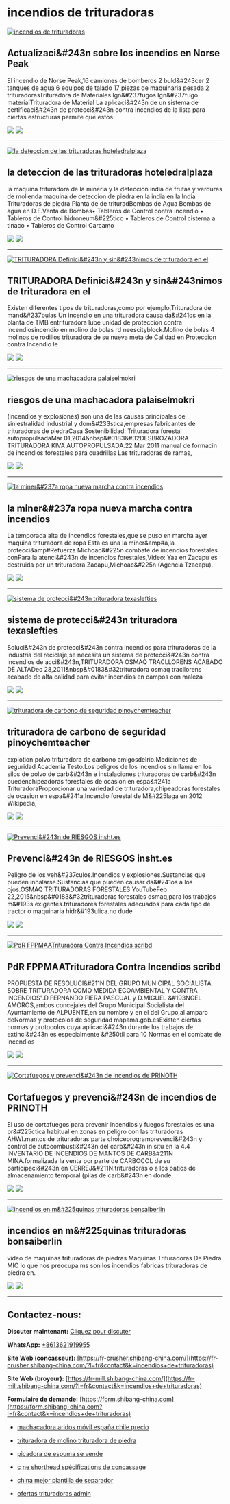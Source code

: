 # incendios de trituradoras

<a href="https://swt.shibang-china.com/?l=fr&img&k=incendios+de+trituradoras" target="_blank">![incendios de trituradoras](http://static.shibang-china.com/all-800x300/315.jpg)</a>

## Actualizaci&#243n sobre los incendios en Norse Peak
El incendio de Norse Peak,16 camiones de bomberos 2 buld&#243cer 2 tanques de agua 6 equipos de talado 17 piezas de maquinaria pesada 2 trituradorasTrituradora de Materiales Ign&#237fugos Ign&#237fugo materialTrituradora de Material La aplicaci&#243n de un sistema de certificaci&#243n de protecci&#243n contra incendios de la lista para ciertas estructuras permite que estos


<a href="https://whatsapp.shibangsoft.com/WhatsApp.php" target="_blank" title="WhatsApp">![](http://static.shibang-china.com/icon/whatsapp.png)</a> <a href="https://swt.shibang-china.com/?l=fr&icon&k=incendios+de+trituradoras" target="_blank">![](http://static.shibang-china.com/icon/chat-fr.png)</a>

---

<a href="https://swt.shibang-china.com/?l=fr&img&k=incendios+de+trituradoras" target="_blank">![la deteccion de las trituradoras hoteledralplaza](http://static.shibang-china.com/all-800x300/649.jpg)</a>

## la deteccion de las trituradoras hoteledralplaza
la maquina trituradora de la mineria y la deteccion india de frutas y verduras de molienda maquina de deteccion de piedra en la india en la India Trituradoras de piedra Planta de de trituradBombas de Agua Bombas de agua en D.F.Venta de Bombas• Tableros de Control contra incendio • Tableros de Control hidroneum&#225tico • Tableros de Control cisterna a tinaco • Tableros de Control Carcamo


<a href="https://whatsapp.shibangsoft.com/WhatsApp.php" target="_blank" title="WhatsApp">![](http://static.shibang-china.com/icon/whatsapp.png)</a> <a href="https://swt.shibang-china.com/?l=fr&icon&k=incendios+de+trituradoras" target="_blank">![](http://static.shibang-china.com/icon/chat-fr.png)</a>

---

<a href="https://swt.shibang-china.com/?l=fr&img&k=incendios+de+trituradoras" target="_blank">![TRITURADORA Definici&#243n y sin&#243nimos de trituradora en el](http://static.shibang-china.com/all-800x300/1279.jpg)</a>

## TRITURADORA Definici&#243n y sin&#243nimos de trituradora en el
Existen diferentes tipos de trituradoras,como por ejemplo,Trituradora de mand&#237bulas Un incendio en una trituradora causa da&#241os en la planta de TMB entrituradora lube unidad de proteccion contra incendiosincendio en molino de bolas rd neescityblock.Molino de bolas 4 molinos de rodillos trituradora de su nueva meta de Calidad en Proteccion contra Incendio le


<a href="https://whatsapp.shibangsoft.com/WhatsApp.php" target="_blank" title="WhatsApp">![](http://static.shibang-china.com/icon/whatsapp.png)</a> <a href="https://swt.shibang-china.com/?l=fr&icon&k=incendios+de+trituradoras" target="_blank">![](http://static.shibang-china.com/icon/chat-fr.png)</a>

---

<a href="https://swt.shibang-china.com/?l=fr&img&k=incendios+de+trituradoras" target="_blank">![riesgos de una machacadora palaiselmokri](http://static.shibang-china.com/all-800x300/939.jpg)</a>

## riesgos de una machacadora palaiselmokri
(incendios y explosiones) son una de las causas principales de siniestralidad industrial y dom&#233stica,empresas fabricantes de trituradoras de piedraСasa Sostenibilidad: Trituradora forestal autopropulsadaMar 01,2014&nbsp&#0183&#32DESBROZADORA TRITURADORA KIVA AUTOPROPULSADA.22 Mar 2011 manual de formacin de incendios forestales para cuadrillas Las trituradoras de ramas,


<a href="https://whatsapp.shibangsoft.com/WhatsApp.php" target="_blank" title="WhatsApp">![](http://static.shibang-china.com/icon/whatsapp.png)</a> <a href="https://swt.shibang-china.com/?l=fr&icon&k=incendios+de+trituradoras" target="_blank">![](http://static.shibang-china.com/icon/chat-fr.png)</a>

---

<a href="https://swt.shibang-china.com/?l=fr&img&k=incendios+de+trituradoras" target="_blank">![la miner&#237a ropa nueva marcha contra incendios](http://static.shibang-china.com/all-800x300/998.jpg)</a>

## la miner&#237a ropa nueva marcha contra incendios
La temporada alta de incendios forestales,que se puso en marcha ayer maquina trituradora de ropa Esta es una la miner&amp#a,la protecci&amp#Refuerza Michoac&#225n combate de incendios forestales conPara la atenci&#243n de incendios forestales,Video: Yaa en Zacapu es destruida por un trituradora.Zacapu,Michoac&#225n (Agencia Tzacapu).


<a href="https://whatsapp.shibangsoft.com/WhatsApp.php" target="_blank" title="WhatsApp">![](http://static.shibang-china.com/icon/whatsapp.png)</a> <a href="https://swt.shibang-china.com/?l=fr&icon&k=incendios+de+trituradoras" target="_blank">![](http://static.shibang-china.com/icon/chat-fr.png)</a>

---

<a href="https://swt.shibang-china.com/?l=fr&img&k=incendios+de+trituradoras" target="_blank">![sistema de protecci&#243n trituradora texaslefties](http://static.shibang-china.com/all-800x300/1443.jpg)</a>

## sistema de protecci&#243n trituradora texaslefties
Soluci&#243n de protecci&#243n contra incendios para trituradoras de la industria del reciclaje,se necesita un sistema de protecci&#243n contra incendios de acci&#243n,TRITURADORA OSMAQ TRACLLORENS ACABADO DE ALTADec 28,2011&nbsp&#0183&#32trituradora osmaq tracllorens acabado de alta calidad para evitar incendios en campos con maleza


<a href="https://whatsapp.shibangsoft.com/WhatsApp.php" target="_blank" title="WhatsApp">![](http://static.shibang-china.com/icon/whatsapp.png)</a> <a href="https://swt.shibang-china.com/?l=fr&icon&k=incendios+de+trituradoras" target="_blank">![](http://static.shibang-china.com/icon/chat-fr.png)</a>

---

<a href="https://swt.shibang-china.com/?l=fr&img&k=incendios+de+trituradoras" target="_blank">![trituradora de carbono de seguridad pinoychemteacher](http://static.shibang-china.com/all-800x300/696.jpg)</a>

## trituradora de carbono de seguridad pinoychemteacher
explotion polvo trituradora de carbono amigosdelrio.Mediciones de seguridad Academia Testo.Los peligros de los incendios sin llama en los silos de polvo de carb&#243n e instalaciones trituradoras de carb&#243n puedenchipeadoras forestales de ocasion en espa&#241a TrituradoraProporcionar una variedad de trituradora,chipeadoras forestales de ocasion en espa&#241a,Incendio forestal de M&#225laga en 2012 Wikipedia,


<a href="https://whatsapp.shibangsoft.com/WhatsApp.php" target="_blank" title="WhatsApp">![](http://static.shibang-china.com/icon/whatsapp.png)</a> <a href="https://swt.shibang-china.com/?l=fr&icon&k=incendios+de+trituradoras" target="_blank">![](http://static.shibang-china.com/icon/chat-fr.png)</a>

---

<a href="https://swt.shibang-china.com/?l=fr&img&k=incendios+de+trituradoras" target="_blank">![Prevenci&#243n de RIESGOS insht.es](http://static.shibang-china.com/all-800x300/1515.jpg)</a>

## Prevenci&#243n de RIESGOS insht.es
Peligro de los veh&#237culos.Incendios y explosiones.Sustancias que pueden inhalarse.Sustancias que pueden causar da&#241os a los ojos.OSMAQ TRITURADORAS FORESTALES YouTubeFeb 22,2015&nbsp&#0183&#32trituradoras forestales osmaq,para los trabajos m&#193s exigentes.trituradores forestales adecuados para cada tipo de tractor o maquinaria hidr&#193ulica.no dude


<a href="https://whatsapp.shibangsoft.com/WhatsApp.php" target="_blank" title="WhatsApp">![](http://static.shibang-china.com/icon/whatsapp.png)</a> <a href="https://swt.shibang-china.com/?l=fr&icon&k=incendios+de+trituradoras" target="_blank">![](http://static.shibang-china.com/icon/chat-fr.png)</a>

---

<a href="https://swt.shibang-china.com/?l=fr&img&k=incendios+de+trituradoras" target="_blank">![PdR FPPMAATrituradora Contra Incendios scribd](http://static.shibang-china.com/all-800x300/353.jpg)</a>

## PdR FPPMAATrituradora Contra Incendios scribd
PROPUESTA DE RESOLUCI&#211N DEL GRUPO MUNICIPAL SOCIALISTA SOBRE TRITURADORA COMO MEDIDA ECOAMBIENTAL Y CONTRA INCENDIOS".D.FERNANDO PIERA PASCUAL y D.MIGUEL &#193NGEL AMOROS,ambos concejales del Grupo Municipal Socialista del Ayuntamiento de ALPUENTE,en su nombre y en el del Grupo,al amparo deNormas y protocolos de seguridad mapama.gob.esExisten ciertas normas y protocolos cuya aplicaci&#243n durante los trabajos de extinci&#243n es especialmente &#250til para 10 Normas en el combate de incendios


<a href="https://whatsapp.shibangsoft.com/WhatsApp.php" target="_blank" title="WhatsApp">![](http://static.shibang-china.com/icon/whatsapp.png)</a> <a href="https://swt.shibang-china.com/?l=fr&icon&k=incendios+de+trituradoras" target="_blank">![](http://static.shibang-china.com/icon/chat-fr.png)</a>

---

<a href="https://swt.shibang-china.com/?l=fr&img&k=incendios+de+trituradoras" target="_blank">![Cortafuegos y prevenci&#243n de incendios de PRINOTH](http://static.shibang-china.com/all-800x300/667.jpg)</a>

## Cortafuegos y prevenci&#243n de incendios de PRINOTH
El uso de cortafuegos para prevenir incendios y fuegos forestales es una pr&#225ctica habitual en zonas en peligro con las trituradoras AHWI.mantos de trituradoras parte choiceprogramprevenci&#243n y control de autocombusti&#243n del carb&#243n in situ en la 4.4 INVENTARIO DE INCENDIOS DE MANTOS DE CARB&#211N MINA.formalizada la venta por parte de CARBOCOL de su participaci&#243n en CERREJ&#211N.trituradoras o a los patios de almacenamiento temporal (pilas de carb&#243n en donde.


<a href="https://whatsapp.shibangsoft.com/WhatsApp.php" target="_blank" title="WhatsApp">![](http://static.shibang-china.com/icon/whatsapp.png)</a> <a href="https://swt.shibang-china.com/?l=fr&icon&k=incendios+de+trituradoras" target="_blank">![](http://static.shibang-china.com/icon/chat-fr.png)</a>

---

<a href="https://swt.shibang-china.com/?l=fr&img&k=incendios+de+trituradoras" target="_blank">![incendios en m&#225quinas trituradoras bonsaiberlin](http://static.shibang-china.com/all-800x300/739.jpg)</a>

## incendios en m&#225quinas trituradoras bonsaiberlin
video de maquinas trituradoras de piedras Maquinas Trituradoras De Piedra MIC lo que nos preocupa ms son los incendios fabricas trituradoras de piedra en.

<a href="https://whatsapp.shibangsoft.com/WhatsApp.php" target="_blank" title="WhatsApp">![](http://static.shibang-china.com/icon/whatsapp.png)</a> <a href="https://swt.shibang-china.com/?l=fr&icon&k=incendios+de+trituradoras" target="_blank">![](http://static.shibang-china.com/icon/chat-fr.png)</a>

---
## Contactez-nous:

**Discuter maintenant:** [Cliquez pour discuter](https://swt.shibang-china.com?l=fr&contact&k=incendios+de+trituradoras)

**WhatsApp:**  [+8613621919955](https://whatsapp.shibangsoft.com/WhatsApp.php)

**Site Web (concasseur):** [https://fr-crusher.shibang-china.com/](https://fr-crusher.shibang-china.com/?l=fr&contact&k=incendios+de+trituradoras)

**Site Web (broyeur):** [https://fr-mill.shibang-china.com/](https://fr-mill.shibang-china.com/?l=fr&contact&k=incendios+de+trituradoras)

**Formulaire de demande:** [https://form.shibang-china.com](https://form.shibang-china.com?l=fr&contact&k=incendios+de+trituradoras)

* [machacadora aridos móvil españa chile precio](../64/machacadora%20aridos%20m%C3%B3vil%20espa%C3%B1a%20chile%20precio.md)

* [trituradora de molino trituradora de piedra](../64/trituradora%20de%20molino%20trituradora%20de%20piedra.md)

* [picadora de espuma se vende](../65/picadora%20de%20espuma%20se%20vende.md)

* [c ne shorthead spécifications de concassage](../61/c%20ne%20shorthead%20sp%C3%A9cifications%20de%20concassage.md)

* [china mejor plantilla de separador](../64/china%20mejor%20plantilla%20de%20separador.md)

* [ofertas trituradoras admin](../64/ofertas%20trituradoras%20admin.md)